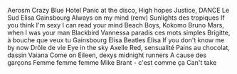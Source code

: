 Aerosm Crazy
Blue Hotel
Panic at the disco, High hopes
Justice, DANCE
Le Sud
Elisa Gainsbourg
Always on my mind (renv)
Sunlights des tropiques
If you think I'm sexy
I can read your mind
Beach Boys, Kokomo
Bruno Mars, when I was your man
Blackbird
Vannessa paradis ces mots simples
Brigitte, à bouche que veux tu
Gainsbourg Elisa
Beatles Elisa
If you don't know me by now
Drôle de vie 
Eye in the sky
Axelle Red, sensualité
Pains au chocolat, dassin
Vaiana
Come on Eileen, dexys midnight runners
A cause des garçons
Femme femme femme 
Mike Brant - c'est comme ça 
Can't take

